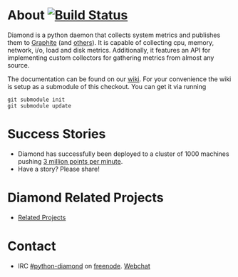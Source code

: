 About [![Build Status](https://travis-ci.org/kormoc/Diamond.png?branch=master)](https://travis-ci.org/kormoc/Diamond)
=====

Diamond is a python daemon that collects system metrics and publishes them to
[Graphite](https://github.com/BrightcoveOS/Diamond/wiki/handler-GraphiteHandler)
(and [others](https://github.com/BrightcoveOS/Diamond/wiki/Handlers)). It is
capable of collecting cpu, memory, network, i/o, load and disk metrics.  Additionally,
it features an API for implementing custom collectors for gathering metrics from almost any source.

The documentation can be found on our [wiki](https://github.com/BrightcoveOS/Diamond/wiki). For your
convenience the wiki is setup as a submodule of this checkout. You can get it via running

    git submodule init
    git submodule update

Success Stories
=====

 * Diamond has successfully been deployed to a cluster of 1000 machines pushing [3 million points per minute](https://answers.launchpad.net/graphite/+question/178969).
 * Have a story? Please share!

Diamond Related Projects
=====
 * [Related Projects](https://github.com/BrightcoveOS/Diamond/wiki/Related-Projects)
 
Contact
=====
 * IRC [#python-diamond](irc://chat.freenode.net:6667/%23python-diamond) on [freenode](http://www.freenode.net). [Webchat](http://webchat.freenode.net/?channels=python-diamond)
